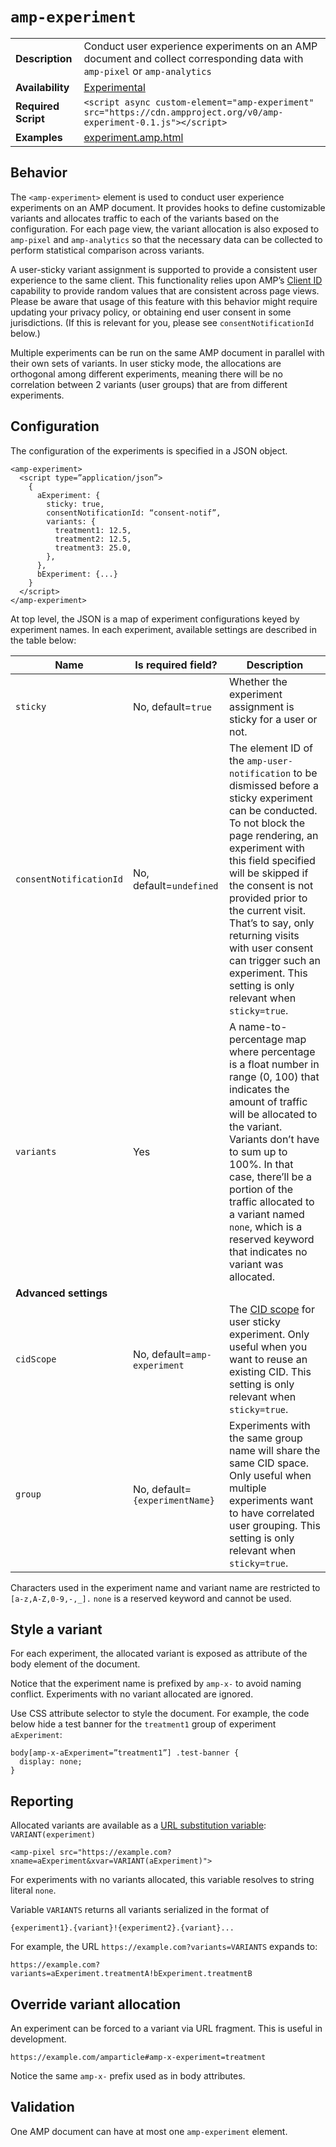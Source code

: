 <!---
Copyright 2016 The AMP HTML Authors. All Rights Reserved.

Licensed under the Apache License, Version 2.0 (the "License");
you may not use this file except in compliance with the License.
You may obtain a copy of the License at

      http://www.apache.org/licenses/LICENSE-2.0

Unless required by applicable law or agreed to in writing, software
distributed under the License is distributed on an "AS-IS" BASIS,
WITHOUT WARRANTIES OR CONDITIONS OF ANY KIND, either express or implied.
See the License for the specific language governing permissions and
limitations under the License.
-->

# <a name="amp-experiment"></a> `amp-experiment`

| | |
|-----------------------|------------------------------|
| **Description** | Conduct user experience experiments on an AMP document and collect corresponding data with `amp-pixel` or `amp-analytics` | 
| **Availability** | [Experimental](https://cdn.ampproject.org/experiments.html) |
| **Required Script** | `<script async custom-element="amp-experiment" src="https://cdn.ampproject.org/v0/amp-experiment-0.1.js"></script>` |
| **Examples** | [experiment.amp.html](https://github.com/ampproject/amphtml/blob/master/examples/experiment.amp.html) |

## Behavior
The `<amp-experiment>` element is used to conduct user experience experiments on an AMP document. It provides hooks to define customizable variants and allocates traffic to each of the variants based on the configuration. For each page view, the variant allocation is also exposed to `amp-pixel` and `amp-analytics` so that the necessary data can be collected to perform statistical comparison across variants.

A user-sticky variant assignment is supported to provide a consistent user experience to the same client. This functionality relies upon AMP’s [Client ID](https://github.com/ampproject/amphtml/blob/master/spec/amp-var-substitutions.md#client_id) capability to provide random values that are consistent across page views. Please be aware that usage of this feature with this behavior might require updating your privacy policy, or obtaining end user consent in some jurisdictions. (If this is relevant for you, please see `consentNotificationId` below.)

Multiple experiments can be run on the same AMP document in parallel with their own sets of variants. In user sticky mode, the allocations are orthogonal among different experiments, meaning there will be no correlation between 2 variants (user groups) that are from different experiments.

## Configuration
The configuration of the experiments is specified in a JSON object. 
```
<amp-experiment>
  <script type=”application/json”>
    {
      aExperiment: {
        sticky: true, 
        consentNotificationId: “consent-notif”,
        variants: {
          treatment1: 12.5,
          treatment2: 12.5,
          treatment3: 25.0,
        },
      },
      bExperiment: {...}
    }
  </script>
</amp-experiment>
```

At top level, the JSON is a map of experiment configurations keyed by experiment names. In each experiment, available settings are described in the table below:

| Name                  | Is required field?           | Description |
|-----------------------|------------------------------|-------------|
|`sticky`               | No, default=`true`           | Whether the experiment assignment is sticky for a user or not. |
|`consentNotificationId`| No, default=`undefined`      | The element ID of the `amp-user-notification` to be dismissed before a sticky experiment can be conducted. To not block the page rendering, an experiment with this field specified will be skipped if the consent is not provided prior to the current visit. That’s to say, only returning visits with user consent can trigger such an experiment. This setting is only relevant when `sticky=true`. |
|`variants`             | Yes                          | A name-to-percentage map where percentage is a float number in range (0, 100) that indicates the amount of traffic will be allocated to the variant. Variants don’t have to sum up to 100%. In that case, there’ll be a portion of the traffic allocated to a variant named `none`, which is a reserved keyword that indicates no variant was allocated. |
| **Advanced settings** |||
|`cidScope`             | No, default=`amp-experiment` | The [CID scope]( https://github.com/ampproject/amphtml/blob/master/spec/amp-var-substitutions.md#client_id) for user sticky experiment. Only useful when you want to reuse an existing CID. This setting is only relevant when `sticky=true`. |
|`group`                | No, default=`{experimentName}` | Experiments with the same group name will share the same CID space. Only useful when multiple experiments want to have correlated user grouping. This setting is only relevant when `sticky=true`. |

Characters used in the experiment name and variant name are restricted to `[a-z,A-Z,0-9,-,_].`  `none` is a reserved keyword and cannot be used. 

## Style a variant
For each experiment, the allocated variant is exposed as attribute of the body element of the document.
<body amp-x-aExperiment=”treatment1” amp-x-bExperiment=”treatment3”>
	
Notice that the experiment name is prefixed by `amp-x-` to avoid naming conflict. Experiments with no variant allocated are ignored.

Use CSS attribute selector to style the document. For example, the code below hide a test banner for the `treatment1` group of experiment `aExperiment`:
```
body[amp-x-aExperiment=”treatment1”] .test-banner {
  display: none;
}
```

## Reporting
Allocated variants are available as a [URL substitution variable](https://github.com/ampproject/amphtml/blob/master/spec/amp-var-substitutions.md): `VARIANT(experiment)`
```
<amp-pixel src="https://example.com?xname=aExperiment&xvar=VARIANT(aExperiment)">
``` 
For experiments with no variants allocated, this variable resolves to string literal `none`.

Variable `VARIANTS` returns all variants serialized in the format of
```
{experiment1}.{variant}!{experiment2}.{variant}...
```

For example, the URL `https://example.com?variants=VARIANTS` expands to:
```
https://example.com?variants=aExperiment.treatmentA!bExperiment.treatmentB
```

## Override variant allocation
An experiment can be forced to a variant via URL fragment. This is useful in development.
```
https://example.com/amparticle#amp-x-experiment=treatment
```
Notice the same `amp-x-` prefix used as in body attributes.

## Validation
One AMP document can have at most one `amp-experiment` element.
